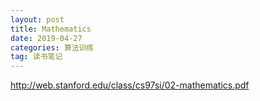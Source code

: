 ```yaml
---
layout: post
title: Mathematics
date: 2019-04-27
categories: 算法训练
tag: 读书笔记
---
```


<http://web.stanford.edu/class/cs97si/02-mathematics.pdf>